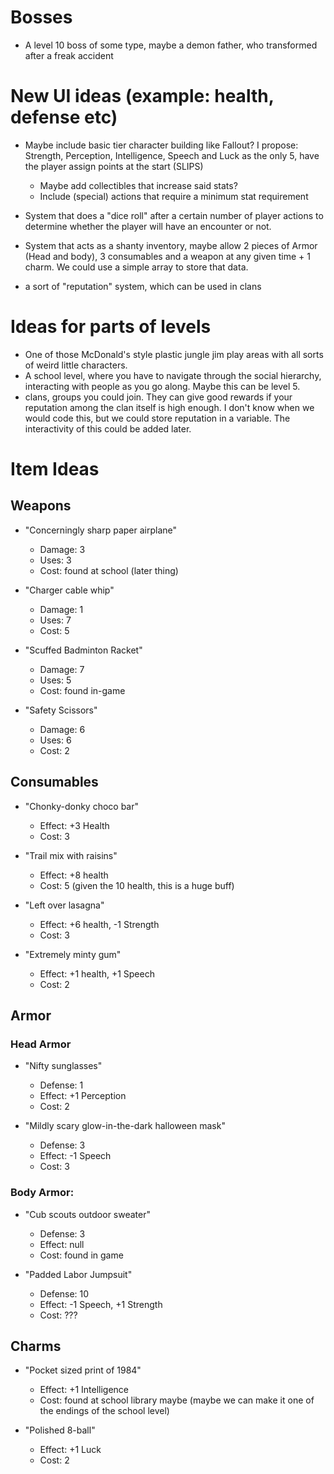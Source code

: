# Bosses
- A level 10 boss of some type, maybe a demon father, who transformed after a freak accident

# New UI ideas (example: health, defense etc)

- Maybe include basic tier character building like Fallout? I propose: Strength, Perception, Intelligence, Speech and Luck as the only 5, have the player assign points at the start (SLIPS)
  - Maybe add collectibles that increase said stats?
  - Include (special) actions that require a minimum stat requirement

- System that does a "dice roll" after a certain number of player actions to determine whether the player will have an encounter or not.

- System that acts as a shanty inventory, maybe allow 2 pieces of Armor (Head and body), 3 consumables and a weapon at any given time + 1 charm. We could use a simple array to store that data.

- a sort of "reputation" system, which can be used in clans
# Ideas for parts of levels

- One of those McDonald's style plastic jungle jim play areas with all sorts of weird little characters.
- A school level, where you have to navigate through the social hierarchy, interacting with people as you go along. Maybe this can be level 5.
- clans, groups you could join. They can give good rewards if your reputation among the clan itself is high enough. I don't know when we would code this, but we could store reputation in a variable. The interactivity of this could be added later. 
# Item Ideas

## Weapons

- "Concerningly sharp paper airplane"
  - Damage: 3
  - Uses: 3
  - Cost: found at school (later thing)

- "Charger cable whip"
  - Damage: 1
  - Uses: 7
  - Cost: 5

- "Scuffed Badminton Racket"
  - Damage: 7
  - Uses: 5
  - Cost: found in-game

- "Safety Scissors"
  - Damage: 6
  - Uses: 6
  - Cost: 2

## Consumables

- "Chonky-donky choco bar"
  - Effect: +3 Health
  - Cost: 3

- "Trail mix with raisins"
  - Effect: +8 health
  - Cost: 5 (given the 10 health, this is a huge buff)

- "Left over lasagna"
  - Effect: +6 health, -1 Strength
  - Cost: 3

- "Extremely minty gum"
  - Effect: +1 health, +1 Speech
  - Cost: 2

## Armor

### Head Armor

- "Nifty sunglasses"
  - Defense: 1
  - Effect: +1 Perception
  - Cost: 2

- "Mildly scary glow-in-the-dark halloween mask"
  - Defense: 3
  - Effect: -1 Speech
  - Cost: 3

### Body Armor:

- "Cub scouts outdoor sweater"
  - Defense: 3
  - Effect: null
  - Cost: found in game

- "Padded Labor Jumpsuit"
  - Defense: 10
  - Effect: -1 Speech, +1 Strength
  - Cost: ???

## Charms

- "Pocket sized print of 1984"
  - Effect: +1 Intelligence
  - Cost: found at school library maybe (maybe we can make it one of the endings of the school level)

- "Polished 8-ball"
  - Effect: +1 Luck
  - Cost: 2